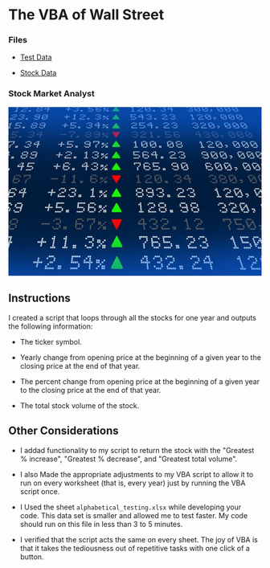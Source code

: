 # The VBA of Wall Street




### Files

* [Test Data](Resources/alphabetical_testing.xlsx) 

* [Stock Data](Resources/Multiple_year_stock_data.xlsx)

### Stock Market Analyst


![](images/stockmarket.jpg)

## Instructions

I created a script that loops through all the stocks for one year and outputs the following information:

  * The ticker symbol.

  * Yearly change from opening price at the beginning of a given year to the closing price at the end of that year.

  * The percent change from opening price at the beginning of a given year to the closing price at the end of that year.

  * The total stock volume of the stock.

 

## Other Considerations

 * I addad functionality to my script to return the stock with the "Greatest % increase", "Greatest % decrease", and "Greatest total volume". 

 * I also Made the appropriate adjustments to my VBA script to allow it to run on every worksheet (that is, every year) just by running the VBA script once.

 * I Used the sheet `alphabetical_testing.xlsx` while developing your code. This data set is smaller and allowed me to test faster. My code should run on this file  in less than 3 to 5 minutes.

 * I verified that the script acts the same on every sheet. The joy of VBA is that it takes the tediousness out of repetitive tasks with one click of a button.






